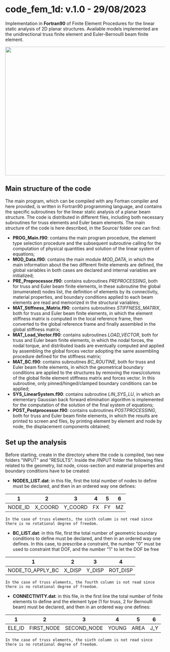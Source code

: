 # code_fem_1d: v.1.0 - 29/08/2023
Implementation in **Fortran90** of Finite Element Procedures for the linear static analysis of 2D planar structures. Available models implemented are the unidirectional truss finite element and Euler-Bernoulli beam finite element.
<p align="center">
  <img width="695" height="406" src="https://github.com/PieroChiaia/code_fem_1D/blob/main/Examples/Logo.png">
</p>

## Main structure of the code

The main program, which can be compiled with any Fortran compiler and here provided, is written in Fortran90 programming language, and contains the specific subroutines for the linear static analysis of a planar beam structure. The code is distributed in different files, including both necessary subroutines for truss elements and Euler beam elements. The main structure of the code is here described, in the Source/ folder one can find:
- **PROG_Main.f90**: contains the main program procedure, the element type selection procedure and the subsequent subroutine calling for the computation of physical quantities and solution of the linear system of equations;
- **MOD_Data.f90**: contains the main module _MOD_DATA_, in which the main information about the two different finite elements are defined, the global variables in both cases are declared and internal variables are initialized;
- **PRE_Preprocessor.f90**: contains subroutines _PREPROCESSING_, both for truss and Euler beam finite elements, in these subroutine the global (enumerated) nodes list, the definition of elements by its connectivity, material properties, and boundary conditions applied to each beam elements are read and memorized in the structural variables;
- **MAT_Stiffness_Matrix.f90**: contains subroutines _STIFFNESS_MATRIX_, both for truss and Euler beam finite elements, in which the element stiffness matrix is computed in the local reference frame, then converted to the global reference frame and finally assembled in the global stiffness matrix;
- **MAT_Load_Vector.f90**: contains subroutines _LOAD_VECTOR_, both for truss and Euler beam finite elements, in which the nodal forces, the nodal torque, and distributed loads are eventually computed and applied by assembling the global forces vector adopting the same assembling procedure defined for the stiffness matrix;
- **MAT_BC.f90**: contains subroutines _BC_ROUTINE_, both for truss and Euler beam finite elements, in which the geometrical boundary conditions are applied to the structures by removing the rows/columns of the global finite element stiffness matrix and forces vector. In this subroutine, only pinned/hinged/clamped boundary conditions can be applied;
- **SYS_LinearSystem.f90**: contains subroutine _LIN_SYS_LU_, in which an elementary Gaussian back forward elimination algorithm is implemented for the computation of the solution of the final system of equations;
- **POST_Postprocessor.f90**: contains subroutines _POSTPROCESSING_, both for truss and Euler beam finite elements, in which the results are printed to screen and files, by printing element by element and node by node, the displacement components obtained;

## Set up the analysis

Before starting, create in the directory where the code is compiled, two new folders "INPUT" and "RESULTS". Inside the /INPUT folder the following files related to the geometry, list node, cross-section and material properties and boundary conditions have to be created:

- **NODES_LIST.dat**: in this file, first the total number of nodes to define must be declared, and then in an ordered way one defines:
  
|  1       |     2   |    3    |   4  |   5  |  6   |
| -------- | ------- | ------- | ---- | ---- | ---- |
| NODE_ID  | X_COORD | Y_COORD |  FX  |  FY  |  MZ  |

    In the case of truss elements, the sixth column is not read since there is no rotational degree of freedom.


- **BC_LIST.dat**: in this file, first the total number of geometric boundary conditions to define must be declared, and then in an ordered way one defines. In this case, to prescribe a constraint, the number "0" must be used to constraint that DOF, and the number "1" to let the DOF be free

|  1                |    2   |    3   |       4    |
| ----------------- | ------ | ------ | ---------- |
| NODE_TO_APPLY_BC  | X_DISP | Y_DISP |  ROT_DISP  |

    In the case of truss elements, the fourth column is not read since there is no rotational degree of freedom.


    
- **CONNECTIVITY.dat**: in this file, in the first line the total number of finite elements to define and the element type (1 for truss, 2 for Bernoulli beam) must be declared, and then in an ordered way one defines:

|  1      |       2      |        3      |    4    |   5    |   6  |
| ------- | ------------ | ------------- | ------- | ------ | ---- |
| ELE_ID  |  FIRST_NODE  |  SECOND_NODE  |  YOUNG  |  AREA  |  J_Y |

    In the case of truss elements, the sixth column is not read since there is no rotational degree of freedom.


